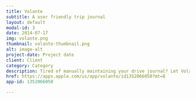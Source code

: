 ```yaml
---
title: Volante
subtitle: A user friendly trip journal
layout: default
modal-id: 3
date: 2014-07-17
img: volante.png
thumbnail: volante-thumbnail.png
alt: image-alt
project-date: Project date
client: Client
category: Category
description: Tired of manually maintaining your drive journal? Let Volante handle it for you, so you get more time behind the wheel.
href: https://apps.apple.com/us/app/volante/id1352066050?mt=8
app-id: 1352066050

---
```

